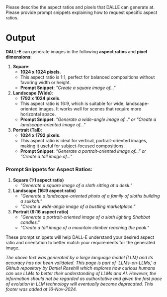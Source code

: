 Please describe the aspect ratios and pixels that DALLE can generate at. Please provide prompt snippets explaining how to request specific aspect ratios.

# Output

**DALL-E** can generate images in the following **aspect ratios** and **pixel dimensions**:

1. **Square**:
   - **1024 x 1024 pixels**.
   - This aspect ratio is 1:1, perfect for balanced compositions without favoring width or height.
   - **Prompt Snippet**: *"Create a square image of..."*
2. **Landscape (Wide)**:
   - **1792 x 1024 pixels**.
   - This aspect ratio is 16:9, which is suitable for wide, landscape-oriented images. It works well for scenes that require more horizontal space.
   - **Prompt Snippet**: *"Generate a wide-angle image of..." or "Create a landscape-oriented image of..."*
3. **Portrait (Tall)**:
   - **1024 x 1792 pixels**.
   - This aspect ratio is ideal for vertical, portrait-oriented images, making it useful for subject-focused compositions.
   - **Prompt Snippet**: *"Generate a portrait-oriented image of..." or "Create a tall image of..."*

### Prompt Snippets for Aspect Ratios:

1. **Square (1:1 aspect ratio)**
   - *"Generate a square image of a sloth sitting at a desk."*
2. **Landscape (16:9 aspect ratio)**
   - *"Generate a landscape-oriented photo of a family of sloths building a sukkah."*
   - *"Create a wide-angle image of a bustling marketplace."*
3. **Portrait (9:16 aspect ratio)**
   - *"Generate a portrait-oriented image of a sloth lighting Shabbat candles."*
   - *"Create a tall image of a mountain climber reaching the peak."*

These prompt snippets will help DALL-E understand your desired aspect ratio and orientation to better match your requirements for the generated image.

*The above text was generated by a large language model (LLM) and its accuracy has not been validated. This page is part of 'LLMs-on-LLMs,' a Github repository by Daniel Rosehill which explores how curious humans can use LLMs to better their understanding of LLMs and AI. However, the information should not be regarded as authoritative and given the fast pace of evolution in LLM technology will eventually become deprecated. This footer was added at 16-Nov-2024.*


